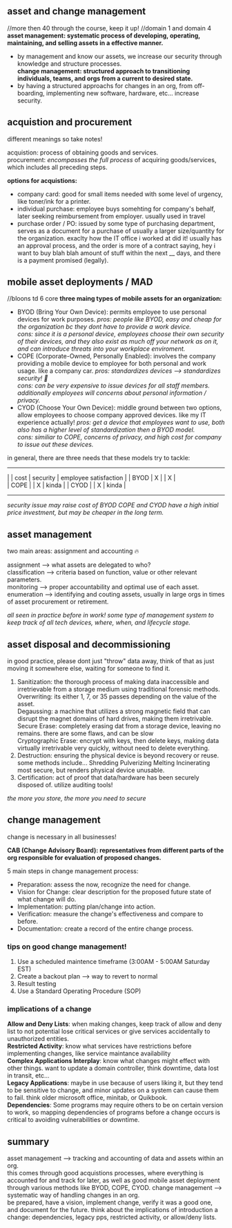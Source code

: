 ## asset and change management ##
//more then 40 through the course, keep it up!
//domain 1 and domain 4
__asset management: systematic process of developing, operating, maintaining, and selling assets in a effective manner.__
- by management and know our assets, we increase our security through knowledge and structure processes. <br>
__change management: structured approach to transitioning individuals, teams, and orgs from a current to desired state.__
- by having a structured approachs for changes in an org, from off-boarding, implementing new software, hardware, etc... increase security. <br>

## acquistion and procurement ##
different meanings so take notes! <br>

acquistion: process of obtaining goods and services. <br>
procurement: *encompasses the full process* of acquiring goods/services, which includes all preceding steps. <br>

__options for acquistions:__
- company card: good for small items needed with some level of urgency, like toner/ink for a printer.
- individual purchase: employee buys somehting for company's behalf, later seeking reimbursement from employer. usually used in travel
- purchase order / PO: issued by some type of purchasing department, serves as a document for a purchase of usually a larger size/quantity for the organization. exaclty how the IT office i worked at did it! usually has an approval process, and the order is more of a contract saying, hey i want to buy blah blah amount of stuff within the next __ days, and there is a payment promised (legally).

## mobile asset deployments / MAD ##
//bloons td 6 core
__three maing types of mobile assets for an organization:__ <br>
* BYOD (Bring Your Own Device): permits employee to use personal devices for work purposes.
*pros: people like BYOD, easy and cheap for the organization bc they dont have to provide a work device.*<br>
*cons: since it is a personal device, employees choose their own security of their devices, and they also exist as much off your network as on it, and can introduce threats into your workplace enviroment.*<br>
* COPE (Corporate-Owned, Personally Enabled): involves the company providing a mobile device to employee for both personal and work usage. like a company car.
*pros: standardizes devices --> standardizes security! 🧠*<br>
*cons: can be very expensive to issue devices for all staff members. additionally employees will concerns about personal information / privacy.*<br>
* CYOD (Choose Your Own Device): middle ground between two options, allow employees to choose company approved devices. like my IT experience actually!
*pros: get a device that employees want to use, both also has a higher level of standardization then a BYOD model.* <br>
*cons: similiar to COPE, concerns of privacy, and high cost for company to issue out these devices.* <br>

in general, there are three needs that these models try to tackle: <br>
______________________________________________________________________
|       |   cost    |   security    |   employee satisfaction   |
|  BYOD |    X      |               |            X              |         
|  COPE |           |       X       |          kinda            |
|  CYOD |           |       X       |          kinda            |
______________________________________________________________________

*security issue may raise cost of BYOD*
*COPE and CYOD have a high initial price investment, but may be cheaper in the long term.*

## asset management ##
two main areas:   assignment and accounting 🔥

assignment --> what assets are delegated to who? <br>
classification --> criteria based on function, value or other relevant parameters. <br>
monitoring --> proper accountability and optimal use of each asset. <br>
enumeration --> identifying and couting assets, usually in large orgs in times of asset procurement or retirement. <br>

*all seen in practice before in work! some type of management system to keep track of all tech devices, where, when, and lifecycle stage.*

## asset disposal and decommissioning ##
in good practice, please dont just "throw" data away, think of that as just moving it somewhere else, waiting for someone to find it.<br>

1. Sanitization: the thorough process of making data inaccessible and irretrievable from a storage medium using traditional forensic methods.
Overwriting: its either 1, 7, or 35 passes depending on the value of the asset.<br>
Degaussing: a machine that utilizes a strong magnetic field that can disrupt the magnet domains of hard drives, making them irretrivable.<br>
Secure Erase: completely erasing dat from a storage device, leaving no remains. there are some flaws, and can be slow<br>
Cryptographic Erase: encrypt with keys, then delete keys, making data virtually irretrivable very quickly, without need to delete everything.<br>
2. Destruction: ensuring the physical device is beyond recovery or reuse.
some methods include...     Shredding   Pulverizing    Melting   Incinerating <br>
most secure, but renders physical device unusable.<br>
3. Certification: act of proof that data/hardware has been securely disposed of.
utilize auditing tools!<br>

*the more you store, the more you need to secure*

## change management ##
change is necessary in all businesses!

__CAB (Change Advisory Board): representatives from different parts of the org responsible for evaluation of proposed changes.__<br>

5 main steps in change management process:<br>
- Preparation: assess the now, recognize the need for change.
- Vision for Change: clear description for the proposed future state of what change will do.
- Implementation: putting plan/change into action.
- Verification: measure the change's effectiveness and compare to before.
- Documentation: create a record of the entire change process.

### tips on good change management! ###
1. Use a scheduled maintence timeframe    (3:00AM - 5:00AM Saturday EST)
2. Create a backout plan --> way to revert to normal
3. Result testing
4. Use a Standard Operating Procedure (SOP)

### implications of a change ###
__Allow and Deny Lists__: when making changes, keep track of allow and deny list to not potential lose critical services or give services accidentally to unauthorized entities.<br>
__Restricted Activity__: know what services have restrictions before implementing changes, like service maintance availability<br>
__Complex Applications Interplay__: know what changes might effect with other things. want to update a domain controller, think downtime, data lost in transit, etc...<br>
__Legacy Applications__: maybe in use because of users liking it, but they tend to be sensitive to change, and minor updates on a system can cause them to fail. think older microsoft office, minitab, or Quikbook.<br>
__Dependencies__: Some programs may require others to be on certain version to work, so mapping dependencies of programs before a change occurs is critical to avoiding vulnerabilities or downtime.<br>

## summary ##
asset management --> tracking and accounting of data and assets within an org.<br>
this comes through good acquistions processes, where everything is accounted for and track for later, as well as good mobile asset deployment through various methods like BYOD, COPE, CYOD.
change management --> systematic way of handling changes in an org.<br>
be prepared, have a vision, implement change, verify it was a good one, and document for the future.
think about the implications of introduction a change: dependencies, legacy pps, restricted activity, or allow/deny lists.
